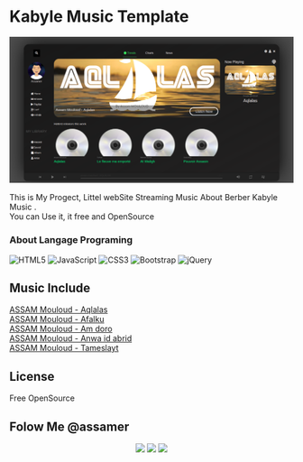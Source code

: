

# Kabyle Music Template
![alt](ViewMe.png)

This is My Progect, Littel webSite Streaming Music About Berber Kabyle Music .<br>
You can Use it, it free and OpenSource<br>

### About Langage Programing
![HTML5](https://img.shields.io/badge/html5-%23E34F26.svg?style=for-the-badge&logo=html5&logoColor=white)
![JavaScript](https://img.shields.io/badge/javascript-%23323330.svg?style=for-the-badge&logo=javascript&logoColor=%23F7DF1E)
![CSS3](https://img.shields.io/badge/css3-%231572B6.svg?style=for-the-badge&logo=css3&logoColor=white)
![Bootstrap](https://img.shields.io/badge/bootstrap-%23563D7C.svg?style=for-the-badge&logo=bootstrap&logoColor=white)
![jQuery](https://img.shields.io/badge/jquery-%230769AD.svg?style=for-the-badge&logo=jquery&logoColor=white)


## Music Include
<a href='dist/audio/album/assam_mouloud/Aqlalas.mp3' >ASSAM Mouloud - Aqlalas</a><br>
<a href='dist/audio/album/assam_mouloud/ASSAM Mouloud - Afalku.mp3' >ASSAM Mouloud - Afalku</a><br>
<a href='dist/audio/album/assam_mouloud/ASSAM MOULOUD  - Am doro.mp3' >ASSAM Mouloud - Am doro</a><br>
<a href='dist/audio/album/assam_mouloud/ASSAM Mouloud - Anwa id abrid.mp3' >ASSAM Mouloud - Anwa id abrid</a><br>
<a href='dist/audio/album/assam_mouloud/Assam Mouloud Tameslayt.mp3' >ASSAM Mouloud - Tameslayt</a><br>

## License
Free OpenSource 


## Folow Me @assamer
<div align="center">
<a href=""><img src="https://img.shields.io/badge/Facebook-%231877F2.svg?style=for-the-badge&logo=Facebook&logoColor=white" /></a>
<a href="https://www.instagram.com/assemer_layas/"><img src="https://img.shields.io/badge/Instagram-%23E4405F.svg?style=for-the-badge&logo=Instagram&logoColor=white" /></a>
<a href="https://www.tiktok.com/@assemer3"><img src="https://img.shields.io/badge/TikTok-%23000000.svg?style=for-the-badge&logo=TikTok&logoColor=white" /></a>
</div>
